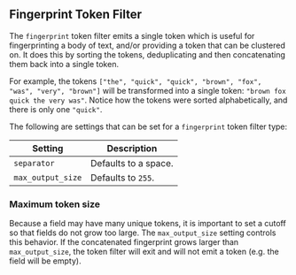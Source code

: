 ## Fingerprint Token Filter

The `fingerprint` token filter emits a single token which is useful for fingerprinting a body of text, and/or providing a token that can be clustered on. It does this by sorting the tokens, deduplicating and then concatenating them back into a single token.

For example, the tokens `["the", "quick", "quick", "brown", "fox", "was", "very", "brown"]` will be transformed into a single token: `"brown fox quick the very was"`. Notice how the tokens were sorted alphabetically, and there is only one `"quick"`.

The following are settings that can be set for a `fingerprint` token filter type:

Setting | Description  
---|---    
`separator`| Defaults to a space.    
`max_output_size`| Defaults to `255`.  
  
### Maximum token size

Because a field may have many unique tokens, it is important to set a cutoff so that fields do not grow too large. The `max_output_size` setting controls this behavior. If the concatenated fingerprint grows larger than `max_output_size`, the token filter will exit and will not emit a token (e.g. the field will be empty).
